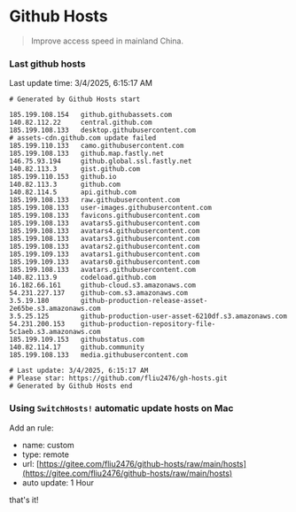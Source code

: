 # Github Hosts

> Improve access speed in mainland China.

### Last github hosts

Last update time: 3/4/2025, 6:15:17 AM

```base
# Generated by Github Hosts start 

185.199.108.154   github.githubassets.com
140.82.112.22     central.github.com
185.199.108.133   desktop.githubusercontent.com
# assets-cdn.github.com update failed
185.199.110.133   camo.githubusercontent.com
185.199.108.133   github.map.fastly.net
146.75.93.194     github.global.ssl.fastly.net
140.82.113.3      gist.github.com
185.199.110.153   github.io
140.82.113.3      github.com
140.82.114.5      api.github.com
185.199.108.133   raw.githubusercontent.com
185.199.108.133   user-images.githubusercontent.com
185.199.108.133   favicons.githubusercontent.com
185.199.108.133   avatars5.githubusercontent.com
185.199.108.133   avatars4.githubusercontent.com
185.199.108.133   avatars3.githubusercontent.com
185.199.108.133   avatars2.githubusercontent.com
185.199.109.133   avatars1.githubusercontent.com
185.199.109.133   avatars0.githubusercontent.com
185.199.108.133   avatars.githubusercontent.com
140.82.113.9      codeload.github.com
16.182.66.161     github-cloud.s3.amazonaws.com
54.231.227.137    github-com.s3.amazonaws.com
3.5.19.180        github-production-release-asset-2e65be.s3.amazonaws.com
3.5.25.125        github-production-user-asset-6210df.s3.amazonaws.com
54.231.200.153    github-production-repository-file-5c1aeb.s3.amazonaws.com
185.199.109.153   githubstatus.com
140.82.114.17     github.community
185.199.108.133   media.githubusercontent.com

# Last update: 3/4/2025, 6:15:17 AM
# Please star: https://github.com/fliu2476/gh-hosts.git
# Generated by Github Hosts end
```

### Using `SwitchHosts!` automatic update hosts on Mac
Add an rule:
- name: custom
- type: remote
- url: [https://gitee.com/fliu2476/github-hosts/raw/main/hosts](https://gitee.com/fliu2476/github-hosts/raw/main/hosts)
- auto update: 1 Hour

that's it!

